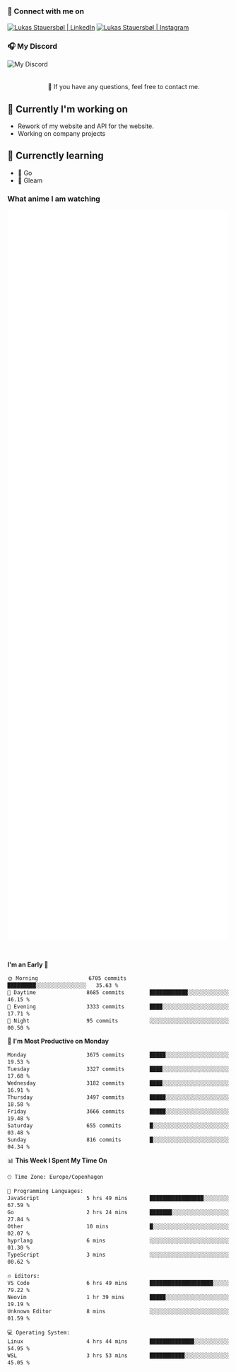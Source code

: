 ### 🔗 Connect with me on
<a href="https://www.instagram.com/lukas_stauersbol" target="_blank"><img align="center" src="https://raw.githubusercontent.com/stauersbol/stauersbol/main/images/instagram.svg" alt="Lukas Stauersbøl | LinkedIn" width="30px"/></a>
<a href="https://www.linkedin.com/in/lukas-stauersbol/" target="_blank"><img align="center" src="https://raw.githubusercontent.com/stauersbol/stauersbol/main/images/linkedin.svg" alt="Lukas Stauersbøl | Instagram" width="30px"/></a>

<p align="center">
 <h3>🎧 My Discord</h3>
 <img align="left" height="55px" src="https://discord.c99.nl/widget/theme-2/147806323323568128.png" alt="My Discord" />
</p>

<br/>
<br/>
<br/>
💬 If you have any questions, feel free to contact me.

## 🔭 Currently I'm working on
- Rework of my website and API for the website.
- Working on company projects
 
## 🌱 Currenctly learning
- 💙 Go
- 💜 Gleam

### What anime I am watching
<a href="https://anilist.co/user/slashiy/" align="center"><img align="center" width="500px" src="metrics.plugin.personal.anilist.svg" /></a>

<br/>

<!--START_SECTION:waka-->
**I'm an Early 🐤** 

```text
🌞 Morning                6705 commits        █████████░░░░░░░░░░░░░░░░   35.63 % 
🌆 Daytime                8685 commits        ████████████░░░░░░░░░░░░░   46.15 % 
🌃 Evening                3333 commits        ████░░░░░░░░░░░░░░░░░░░░░   17.71 % 
🌙 Night                  95 commits          ░░░░░░░░░░░░░░░░░░░░░░░░░   00.50 % 
```
📅 **I'm Most Productive on Monday** 

```text
Monday                   3675 commits        █████░░░░░░░░░░░░░░░░░░░░   19.53 % 
Tuesday                  3327 commits        ████░░░░░░░░░░░░░░░░░░░░░   17.68 % 
Wednesday                3182 commits        ████░░░░░░░░░░░░░░░░░░░░░   16.91 % 
Thursday                 3497 commits        █████░░░░░░░░░░░░░░░░░░░░   18.58 % 
Friday                   3666 commits        █████░░░░░░░░░░░░░░░░░░░░   19.48 % 
Saturday                 655 commits         █░░░░░░░░░░░░░░░░░░░░░░░░   03.48 % 
Sunday                   816 commits         █░░░░░░░░░░░░░░░░░░░░░░░░   04.34 % 
```


📊 **This Week I Spent My Time On** 

```text
🕑︎ Time Zone: Europe/Copenhagen

💬 Programming Languages: 
JavaScript               5 hrs 49 mins       █████████████████░░░░░░░░   67.59 % 
Go                       2 hrs 24 mins       ███████░░░░░░░░░░░░░░░░░░   27.84 % 
Other                    10 mins             █░░░░░░░░░░░░░░░░░░░░░░░░   02.07 % 
hyprlang                 6 mins              ░░░░░░░░░░░░░░░░░░░░░░░░░   01.30 % 
TypeScript               3 mins              ░░░░░░░░░░░░░░░░░░░░░░░░░   00.62 % 

🔥 Editors: 
VS Code                  6 hrs 49 mins       ████████████████████░░░░░   79.22 % 
Neovim                   1 hr 39 mins        █████░░░░░░░░░░░░░░░░░░░░   19.19 % 
Unknown Editor           8 mins              ░░░░░░░░░░░░░░░░░░░░░░░░░   01.59 % 

💻 Operating System: 
Linux                    4 hrs 44 mins       ██████████████░░░░░░░░░░░   54.95 % 
WSL                      3 hrs 53 mins       ███████████░░░░░░░░░░░░░░   45.05 % 
```


<!--END_SECTION:waka-->
